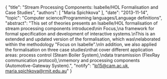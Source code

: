 {
    "title": "Stream Processing Components: Isabelle/HOL Formalisation and Case Studies",
    "authors": [
        "Maria Spichkova"
    ],
    "date": "2013-11-14",
    "topic": "Computer science/Programming languages/Language definitions",
    "abstract": "This set of theories presents an Isabelle/HOL formalisation of stream processing components introduced\nin Focus,\na framework for formal specification and development of interactive systems.\nThis is an extended and updated version of the formalisation, which was\nelaborated within the methodology \"Focus on Isabelle\".\nIn addition, we also applied the formalisation on three case studies\nthat cover different application areas: process control (Steam Boiler System),\ndata transmission (FlexRay communication protocol),\nmemory and processing components (Automotive-Gateway System).",
    "notify": "lp15@cam.ac.uk, maria.spichkova@rmit.edu.au"
}